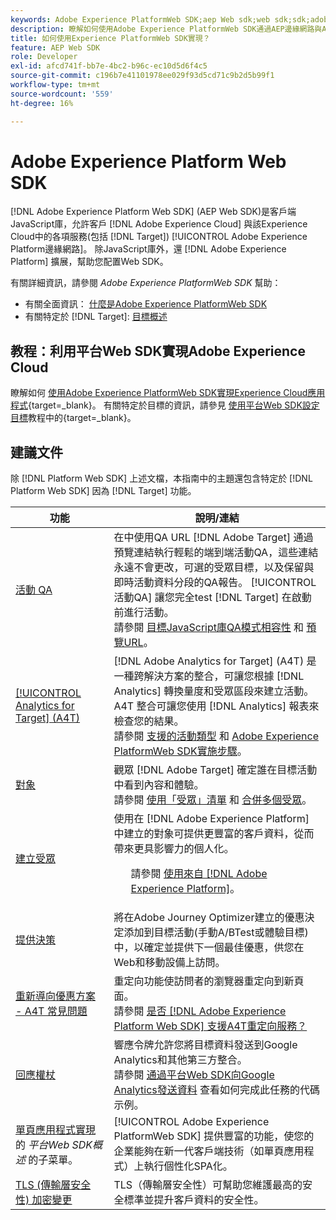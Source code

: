 ```yaml
---
keywords: Adobe Experience PlatformWeb SDK;aep Web sdk;web sdk;sdk;adobe體驗雲；平台邊緣網路；adobe體驗平台邊緣網路；邊緣網路；aep邊緣網路
description: 瞭解如何使用Adobe Experience PlatformWeb SDK通過AEP邊緣網路與Adobe Experience Cloud的各種服務進行交互。
title: 如何使用Experience PlatformWeb SDK實現？
feature: AEP Web SDK
role: Developer
exl-id: afcd741f-bb7e-4bc2-b96c-ec10d5d6f4c5
source-git-commit: c196b7e41101978ee029f93d5cd71c9b2d5b99f1
workflow-type: tm+mt
source-wordcount: '559'
ht-degree: 16%

---
```


# Adobe Experience Platform Web SDK

[!DNL Adobe Experience Platform Web SDK] (AEP Web SDK)是客戶端JavaScript庫，允許客戶 [!DNL Adobe Experience Cloud] 與該Experience Cloud中的各項服務(包括 [!DNL Target]) [!UICONTROL Adobe Experience Platform邊緣網路]。 除JavaScript庫外，還 [!DNL Adobe Experience Platform] 擴展，幫助您配置Web SDK。

有關詳細資訊，請參閱 *Adobe Experience PlatformWeb SDK* 幫助：

* 有關全面資訊： [什麼是Adobe Experience PlatformWeb SDK](https://experienceleague.adobe.com/docs/experience-platform/edge/home.html)
* 有關特定於 [!DNL Target]: [目標概述](https://experienceleague.adobe.com/docs/experience-platform/edge/personalization/adobe-target/target-overview.html)

## 教程：利用平台Web SDK實現Adobe Experience Cloud

瞭解如何 [使用Adobe Experience PlatformWeb SDK實現Experience Cloud應用程式](https://experienceleague.adobe.com/docs/platform-learn/implement-web-sdk/overview.html){target=_blank}。 有關特定於目標的資訊，請參見 [使用平台Web SDK設定目標](https://experienceleague.adobe.com/docs/platform-learn/implement-web-sdk/applications-setup/setup-target.html)教程中的{target=_blank}。

## 建議文件

除 [!DNL Platform Web SDK] 上述文檔，本指南中的主題還包含特定於 [!DNL Platform Web SDK] 因為 [!DNL Target] 功能。

| 功能 | 說明/連結 |
| --- | --- |
| [活動 QA](/help/main/c-activities/c-activity-qa/activity-qa.md) | 在中使用QA URL [!DNL Adobe Target] 通過預覽連結執行輕鬆的端到端活動QA，這些連結永遠不會更改，可選的受眾目標，以及保留與即時活動資料分段的QA報告。 [!UICONTROL 活動QA] 讓您完全test [!DNL Target] 在啟動前進行活動。<br>請參閱 [目標JavaScript庫QA模式相容性](/help/main/c-activities/c-activity-qa/activity-qa.md#compatibility) 和 [預覽URL](/help/main/c-activities/c-activity-qa/activity-qa.md#preview)。 |
| [[!UICONTROL Analytics for Target] (A4T)](/help/main/c-integrating-target-with-mac/a4t/a4t.md) | [!DNL Adobe Analytics for Target] (A4T) 是一種跨解決方案的整合，可讓您根據 [!DNL Analytics] 轉換量度和受眾區段來建立活動。 A4T 整合可讓您使用 [!DNL Analytics] 報表來檢查您的結果。 <br>請參閱 [支援的活動類型](/help/main/c-integrating-target-with-mac/a4t/a4t.md#section_F487896214BF4803AF78C552EF1669AA) 和 [Adobe Experience PlatformWeb SDK實施步驟](/help/main/c-integrating-target-with-mac/a4t/a4timplementation.md#platform)。 |
| [對象](/help/main/c-target/target.md) | 觀眾 [!DNL Adobe Target] 確定誰在目標活動中看到內容和體驗。<br>請參閱 [使用「受眾」清單](/help/main/c-target/c-audiences/audiences.md#use-list) 和 [合併多個受眾](/help/main/c-target/combining-multiple-audiences.md)。 |
| [建立受眾](/help/main/c-target/c-audiences/audiences.md) | 使用在 [!DNL Adobe Experience Platform] 中建立的對象可提供更豐富的客戶資料，從而帶來更具影響力的個人化。<ul>請參閱 [使用來自 [!DNL Adobe Experience Platform]](/help/main/c-target/c-audiences/audiences.md#aep)。 |
| [提供決策](/help/main/c-integrating-target-with-mac/ajo/offer-decision.md) | 將在Adobe Journey Optimizer建立的優惠決定添加到目標活動(手動A/BTest或體驗目標)中，以確定並提供下一個最佳優惠，供您在Web和移動設備上訪問。 |
| [重新導向優惠方案 - A4T 常見問題](/help/main/c-integrating-target-with-mac/a4t/r-a4t-faq/a4t-faq-redirect-offers.md) | 重定向功能使訪問者的瀏覽器重定向到新頁面。<br>請參閱 [是否 [!DNL Adobe Experience Platform Web SDK] 支援A4T重定向服務？](/help/main/c-integrating-target-with-mac/a4t/r-a4t-faq/a4t-faq-redirect-offers.md#platform) |
| [回應權杖](/help/main/administrating-target/response-tokens.md) | 響應令牌允許您將目標資料發送到Google Analytics和其他第三方整合。<br>請參閱 [通過平台Web SDK向Google Analytics發送資料](/help/main/administrating-target/response-tokens.md#platform-web-sdk) 查看如何完成此任務的代碼示例。 |
| [單頁應用程式實現](https://experienceleague.adobe.com/docs/experience-platform/edge/personalization/adobe-target/spa-implementation.html?lang=en) 的 *平台Web SDK概述* 的子菜單。 | [!UICONTROL Adobe Experience PlatformWeb SDK] 提供豐富的功能，使您的企業能夠在新一代客戶端技術（如單頁應用程式）上執行個性化SPA化。 |
| [TLS (傳輸層安全性) 加密變更](https://developer.adobe.com/target/before-implement/tls-transport-layer-security-encryption/) | TLS（傳輸層安全性）可幫助您維護最高的安全標準並提升客戶資料的安全性。 |
